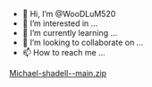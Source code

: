 - 👋 Hi, I’m @WooDLuM520
- 👀 I’m interested in ...
- 🌱 I’m currently learning ...
- 💞️ I’m looking to collaborate on ...
- 📫 How to reach me ...

<!---
WooDLuM520/WooDLuM520 is a ✨ special ✨ repository because its `README.md` (this file) appears on your GitHub profile.
You can click the Preview link to take a look at your changes.
--->
[Michael-shadell--main.zip](https://github.com/WooDLuM520/WooDLuM520/files/9502425/Michael-shadell--main.zip)
